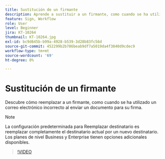 ```yaml
---
title: Sustitución de un firmante
description: Aprende a sustituir a un firmante, como cuando se ha utilizado un correo electrónico incorrecto al enviar un documento para su firma
feature: Sign, Workflow
role: User
level: Beginner
jira: KT-10264
thumbnail: KT-10264.jpg
exl-id: bc9d645b-b99a-4928-b539-3d28b83fc56d
source-git-commit: 452299b2b786beab9df7a5019da4f3840d9cdec9
workflow-type: tm+mt
source-wordcount: '69'
ht-degree: 0%

---
```


# Sustitución de un firmante

Descubre cómo reemplazar a un firmante, como cuando se ha utilizado un correo electrónico incorrecto al enviar un documento para su firma.

>[!NOTE]
>
>La configuración predeterminada para Reemplazar destinatario es reemplazar completamente el destinatario actual por un nuevo destinatario. Los planes de nivel Business y Enterprise tienen opciones adicionales disponibles.

>[!VIDEO](https://video.tv.adobe.com/v/342340?quality=12&learn=on&hidetitle=true)
